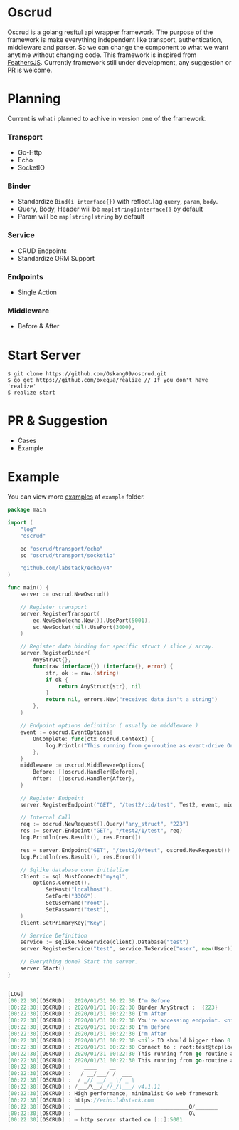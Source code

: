 # Oscrud

Oscrud is a golang resftul api wrapper framework. The purpose of the framework is make everything independent like transport, authentication, middleware and parser. So we can change the component to what we want anytime without changing code. This framework is inspired from [FeathersJS](https://feathersjs.com/). Currently framework still under development, any suggestion or PR is welcome.

# Planning

Current is what i planned to achive in version one of the framework.

### Transport

* Go-Http
* Echo
* SocketIO

### Binder

* Standardize `Bind(i interface{})` with reflect.Tag `query`, `param`, `body`.
* Query, Body, Header wiil be `map[string]interface{}` by default
* Param will be `map[string]string` by default

### Service

* CRUD Endpoints
* Standardize ORM Support

### Endpoints

* Single Action

### Middleware

* Before & After

# Start Server

```
$ git clone https://github.com/Oskang09/oscrud.git
$ go get https://github.com/oxequa/realize // If you don't have 'realize'
$ realize start
```

# PR & Suggestion 

* Cases
* Example

# Example

You can view more [examples](https://github.com/Oskang09/oscrud/tree/master/example) at `example` folder.

```go
package main

import (
	"log"
	"oscrud"

	ec "oscrud/transport/echo"
	sc "oscrud/transport/socketio"

	"github.com/labstack/echo/v4"
)

func main() {
	server := oscrud.NewOscrud()

	// Register transport
	server.RegisterTransport(
		ec.NewEcho(echo.New()).UsePort(5001),
		sc.NewSocket(nil).UsePort(3000),
	)

	// Register data binding for specific struct / slice / array.
	server.RegisterBinder(
		AnyStruct{},
		func(raw interface{}) (interface{}, error) {
			str, ok := raw.(string)
			if ok {
				return AnyStruct{str}, nil
			}
			return nil, errors.New("received data isn't a string")
		},
	)

	// Endpoint options definition ( usually be middleware )
	event := oscrud.EventOptions{
		OnComplete: func(ctx oscrud.Context) {
			log.Println("This running from go-routine as event-drive OnComplete().")
		},
	}
	middleware := oscrud.MiddlewareOptions{
		Before: []oscrud.Handler{Before},
		After:  []oscrud.Handler{After},
	}

	// Register Endpoint
	server.RegisterEndpoint("GET", "/test2/:id/test", Test2, event, middleware)

	// Internal Call
	req := oscrud.NewRequest().Query("any_struct", "223")
	res := server.Endpoint("GET", "/test2/1/test", req)
	log.Println(res.Result(), res.Error())

	res = server.Endpoint("GET", "/test2/0/test", oscrud.NewRequest())
	log.Println(res.Result(), res.Error())

	// Sqlike database conn initialize
	client := sql.MustConnect("mysql",
		options.Connect().
			SetHost("localhost").
			SetPort("3306").
			SetUsername("root").
			SetPassword("test"),
	)
	client.SetPrimaryKey("Key")

	// Service Definition
	service := sqlike.NewService(client).Database("test")
	server.RegisterService("test", service.ToService("user", new(User)))

	// Everything done? Start the server.
	server.Start()
}


[LOG]
[00:22:30][OSCRUD] : 2020/01/31 00:22:30 I'm Before
[00:22:30][OSCRUD] : 2020/01/31 00:22:30 Binder AnyStruct :  {223}
[00:22:30][OSCRUD] : 2020/01/31 00:22:30 I'm After
[00:22:30][OSCRUD] : 2020/01/31 00:22:30 You're accessing endpoint. <nil>
[00:22:30][OSCRUD] : 2020/01/31 00:22:30 I'm Before
[00:22:30][OSCRUD] : 2020/01/31 00:22:30 I'm After
[00:22:30][OSCRUD] : 2020/01/31 00:22:30 <nil> ID should bigger than 0
[00:22:30][OSCRUD] : 2020/01/31 00:22:30 Connect to : root:test@tcp(localhost:3306)/?parseTime=true&charset=utf8mb4&collation=utf8mb4_unicode_ci
[00:22:30][OSCRUD] : 2020/01/31 00:22:30 This running from go-routine as event-drive OnComplete().
[00:22:30][OSCRUD] : 2020/01/31 00:22:30 This running from go-routine as event-drive OnComplete().
[00:22:30][OSCRUD] :    ____    __
[00:22:30][OSCRUD] :   / __/___/ /  ___
[00:22:30][OSCRUD] :  / _// __/ _ \/ _ \
[00:22:30][OSCRUD] : /___/\__/_//_/\___/ v4.1.11
[00:22:30][OSCRUD] : High performance, minimalist Go web framework
[00:22:30][OSCRUD] : https://echo.labstack.com
[00:22:30][OSCRUD] : ____________________________________O/_______
[00:22:30][OSCRUD] :                                     O\
[00:22:30][OSCRUD] : ⇨ http server started on [::]:5001
```
